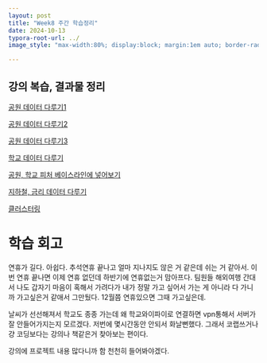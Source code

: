 ```yaml
---
layout: post
title: "Week8 주간 학습정리"
date: 2024-10-13
typora-root-url: ../
image_style: "max-width:80%; display:block; margin:1em auto; border-radius:10px; box-shadow:0px 4px 8px rgba(0,0,0,0.8);"

---
```


## 강의 복습, 결과물 정리

[공원 데이터 다루기1](https://ardkyer.github.io/2024/10/01/%EA%B3%B5%EC%9B%90-%EB%8D%B0%EC%9D%B4%ED%84%B0-%EB%8B%A4%EB%A3%A8%EA%B8%B0.html)

[공원 데이터 다루기2](https://ardkyer.github.io/2024/10/02/%EA%B3%B5%EC%9B%90-%EB%8D%B0%EC%9D%B4%ED%84%B0-%EB%8B%A4%EB%A3%A8%EA%B8%B02.html)

[공원 데이터 다루기3](https://ardkyer.github.io/2024/10/05/%EA%B3%B5%EC%9B%90-%EB%8D%B0%EC%9D%B4%ED%84%B0-%EB%8B%A4%EB%A3%A8%EA%B8%B03.html)

[학교 데이터 다루기](https://ardkyer.github.io/2024/10/06/%ED%95%99%EA%B5%90-%EB%8D%B0%EC%9D%B4%ED%84%B0-%EB%8B%A4%EB%A3%A8%EA%B8%B0.html)

[공원, 학교 피처 베이스라인에 넣어보기](https://ardkyer.github.io/2024/10/07/%EA%B3%B5%EC%9B%90,%ED%95%99%EA%B5%90-%ED%94%BC%EC%B2%98-%EB%8F%8C%EB%A0%A4%EB%B3%B4%EA%B8%B0.html)

[지하철, 금리 데이터 다루기](https://ardkyer.github.io/2024/10/09/%EC%A7%80%ED%95%98%EC%B2%A0,-%EA%B8%88%EB%A6%AC-%EB%8D%B0%EC%9D%B4%ED%84%B0-%EB%8B%A4%EB%A3%A8%EA%B8%B0.html)

[클러스터링](https://ardkyer.github.io/2024/10/10/%ED%81%B4%EB%9F%AC%EC%8A%A4%ED%84%B0%EB%A7%81.html)

# 학습 회고

연휴가 길다. 아쉽다. 추석연휴 끝나고 얼마 지나지도 않은 거 같은데 쉬는 거 같아서. 이번 연휴 끝나면 이제 연휴 없던데 하반기에 연휴없는거 맘아프다. 팀원들 해외여행 간대서 나도 갑자기 마음이 혹해서 가려다가 내가 정말 가고 싶어서 가는 게 아니라 다 가니까 가고싶은거 같애서 그만뒀다. 12월쯤 연휴있으면 그때 가고싶은데. 

 날씨가 선선해져서 학교도 종종 가는데 왜 학교와이파이로 연결하면 vpn통해서 서버가 잘 안들어가지는지 모르겠다. 저번에 몇시간동안 안되서 화날뻔했다. 그래서 코랩쓰거나 걍 코딩보다는 강의나 책같은거 찾아보는 편이다. 

강의에 프로젝트 내용 많다니까 함 천천히 들어봐야겠다.   

 








